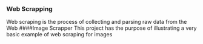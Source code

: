 ### Web Scrapping 
Web scraping is the process of collecting and parsing raw data from the Web
####Image Scrapper
This project has the purpose of illustrating a very basic example of web scraping for images
